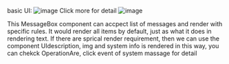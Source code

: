 basic UI:
![image](https://user-images.githubusercontent.com/8373285/96360069-012f5d00-114c-11eb-83eb-1a76d7aac1ef.png)
Click more for detail
![image](https://user-images.githubusercontent.com/8373285/96360079-13110000-114c-11eb-8217-12929f23d505.png)

This MessageBox component can accpect list of messages and render with specific rules. It would render all items by default, just as what it does in rendering text. If there are sprical render requirement, then we can use the component UIdescription, img and system info is rendered in this way, you can chekck OperationAre, click event of system massage for detail

